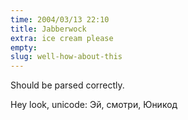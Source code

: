 ```yaml
---
time: 2004/03/13 22:10
title: Jabberwock
extra: ice cream please
empty:
slug: well-how-about-this
---
```


Should be parsed correctly.

Hey look, unicode: Эй, смотри, Юникод
